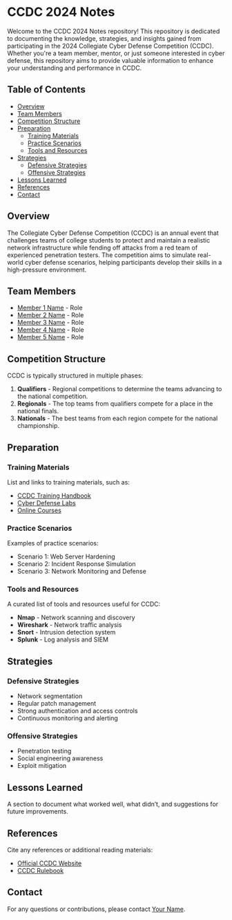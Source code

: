 # CCDC 2024 Notes

Welcome to the CCDC 2024 Notes repository! This repository is dedicated to documenting the knowledge, strategies, and insights gained from participating in the 2024 Collegiate Cyber Defense Competition (CCDC). Whether you're a team member, mentor, or just someone interested in cyber defense, this repository aims to provide valuable information to enhance your understanding and performance in CCDC.

## Table of Contents

- [Overview](#overview)
- [Team Members](#team-members)
- [Competition Structure](#competition-structure)
- [Preparation](#preparation)
  - [Training Materials](#training-materials)
  - [Practice Scenarios](#practice-scenarios)
  - [Tools and Resources](#tools-and-resources)
- [Strategies](#strategies)
  - [Defensive Strategies](#defensive-strategies)
  - [Offensive Strategies](#offensive-strategies)
- [Lessons Learned](#lessons-learned)
- [References](#references)
- [Contact](#contact)

## Overview

The Collegiate Cyber Defense Competition (CCDC) is an annual event that challenges teams of college students to protect and maintain a realistic network infrastructure while fending off attacks from a red team of experienced penetration testers. The competition aims to simulate real-world cyber defense scenarios, helping participants develop their skills in a high-pressure environment.

## Team Members

- [Member 1 Name](#) - Role
- [Member 2 Name](#) - Role
- [Member 3 Name](#) - Role
- [Member 4 Name](#) - Role
- [Member 5 Name](#) - Role

## Competition Structure

CCDC is typically structured in multiple phases:
1. **Qualifiers** - Regional competitions to determine the teams advancing to the national competition.
2. **Regionals** - The top teams from qualifiers compete for a place in the national finals.
3. **Nationals** - The best teams from each region compete for the national championship.

## Preparation

### Training Materials

List and links to training materials, such as:
- [CCDC Training Handbook](#)
- [Cyber Defense Labs](#)
- [Online Courses](#)

### Practice Scenarios

Examples of practice scenarios:
- Scenario 1: Web Server Hardening
- Scenario 2: Incident Response Simulation
- Scenario 3: Network Monitoring and Defense

### Tools and Resources

A curated list of tools and resources useful for CCDC:
- **Nmap** - Network scanning and discovery
- **Wireshark** - Network traffic analysis
- **Snort** - Intrusion detection system
- **Splunk** - Log analysis and SIEM

## Strategies

### Defensive Strategies

- Network segmentation
- Regular patch management
- Strong authentication and access controls
- Continuous monitoring and alerting

### Offensive Strategies

- Penetration testing
- Social engineering awareness
- Exploit mitigation

## Lessons Learned

A section to document what worked well, what didn’t, and suggestions for future improvements.

## References

Cite any references or additional reading materials:
- [Official CCDC Website](#)
- [CCDC Rulebook](#)

## Contact

For any questions or contributions, please contact [Your Name](mailto:your.email@example.com).

